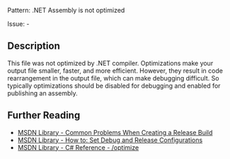 Pattern: .NET Assembly is not optimized

Issue: -

## Description

This file was not optimized by .NET compiler. Optimizations make your output file smaller, faster, and more efficient. However, they result in code rearrangement in the output file, which can make debugging difficult. So typically optimizations should be disabled for debugging and enabled for publishing an assembly.

## Further Reading

* [MSDN Library - Common Problems When Creating a Release Build](https://msdn.microsoft.com/en-us/library/dykf6bx9.aspx)
* [MSDN Library - How to: Set Debug and Release Configurations](https://msdn.microsoft.com/en-us/library/wx0123s5.aspx)
* [MSDN Library - C# Reference - /optimize](https://msdn.microsoft.com/en-us/library/t0hfscdc.aspx)
